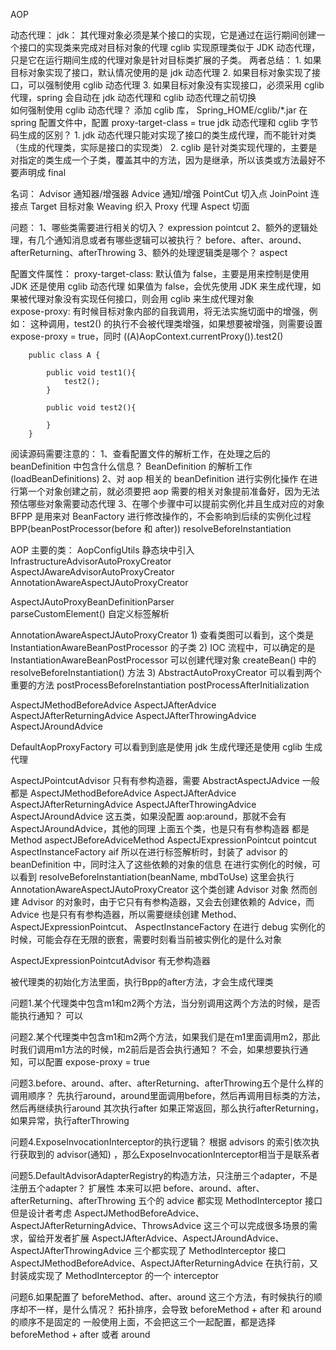 AOP

动态代理：
    jdk：
        其代理对象必须是某个接口的实现，它是通过在运行期间创建一个接口的实现类来完成对目标对象的代理
    cglib
        实现原理类似于 JDK 动态代理，只是它在运行期间生成的代理对象是针对目标类扩展的子类。
    两者总结：
        1. 如果目标对象实现了接口，默认情况使用的是 jdk 动态代理
        2. 如果目标对象实现了接口，可以强制使用 cglib 动态代理
        3. 如果目标对象没有实现接口，必须采用 cglib 代理，spring 会自动在 jdk 动态代理和 cglib 动态代理之前切换  
    如何强制使用 cglib 动态代理？
        添加 cglib 库， Spring_HOME/cglib/*.jar
        在 spring 配置文件中，配置 proxy-target-class = true
    jdk 动态代理和 cglib 字节码生成的区别？
        1. jdk 动态代理只能对实现了接口的类生成代理，而不能针对类（生成的代理类，实际是接口的实现类）
        2. cglib 是针对类实现代理的，主要是对指定的类生成一个子类，覆盖其中的方法，因为是继承，所以该类或方法最好不要声明成 final
      
名词：
    Advisor 通知器/增强器
    Advice 通知/增强
    PointCut 切入点
    JoinPoint 连接点
    Target 目标对象
    Weaving 织入
    Proxy 代理
    Aspect 切面
    
问题：
    1、哪些类需要进行相关的切入？
        expression  pointcut
    2、额外的逻辑处理，有几个通知消息或者有哪些逻辑可以被执行？
        before、after、around、afterReturning、afterThrowing
    3、额外的处理逻辑类是哪个？
        aspect

配置文件属性：
    proxy-target-class: 
        默认值为 false，主要是用来控制是使用 JDK 还是使用 cglib 动态代理
        如果值为 false，会优先使用 JDK 来生成代理，如果被代理对象没有实现任何接口，则会用 cglib 来生成代理对象  
    expose-proxy:
        有时候目标对象内部的自我调用，将无法实施切面中的增强，例如：
        这种调用，test2() 的执行不会被代理类增强，如果想要被增强，则需要设置 expose-proxy = true，同时 ((A)AopContext.currentProxy()).test2()
        
        public class A {
            
            public void test1(){
                test2();
            }
            
            public void test2(){
            
            }
        }

阅读源码需要注意的：
    1、查看配置文件的解析工作，在处理之后的 beanDefinition 中包含什么信息？
        BeanDefinition 的解析工作(loadBeanDefinitions)
    2、对 aop 相关的 beanDefinition 进行实例化操作
        在进行第一个对象创建之前，就必须要把 aop 需要的相关对象提前准备好，因为无法预估哪些对象需要动态代理
    3、在哪个步骤中可以提前实例化并且生成对应的对象
        BFPP 是用来对 BeanFactory 进行修改操作的，不会影响到后续的实例化过程
        BPP(beanPostProcessor(before 和 after))   resolveBeforeInstantiation
    
AOP 主要的类：
AopConfigUtils
    静态块中引入 
        InfrastructureAdvisorAutoProxyCreator
        AspectJAwareAdvisorAutoProxyCreator
        AnnotationAwareAspectJAutoProxyCreator 

AspectJAutoProxyBeanDefinitionParser    
    parseCustomElement() 自定义标签解析

AnnotationAwareAspectJAutoProxyCreator 
    1) 查看类图可以看到，这个类是 InstantiationAwareBeanPostProcessor 的子类
    2) IOC 流程中，可以确定的是 InstantiationAwareBeanPostProcessor 可以创建代理对象
        createBean() 中的 resolveBeforeInstantiation() 方法
    3) AbstractAutoProxyCreator 可以看到两个重要的方法
        postProcessBeforeInstantiation
        postProcessAfterInitialization
    
AspectJMethodBeforeAdvice
AspectJAfterAdvice
AspectJAfterReturningAdvice
AspectJAfterThrowingAdvice
AspectJAroundAdvice
     
DefaultAopProxyFactory
    可以看到到底是使用 jdk 生成代理还是使用 cglib 生成代理
   

AspectJPointcutAdvisor
    只有有参构造器，需要 AbstractAspectJAdvice
    一般都是 
        AspectJMethodBeforeAdvice
        AspectJAfterAdvice
        AspectJAfterReturningAdvice
        AspectJAfterThrowingAdvice
        AspectJAroundAdvice
    这五类，如果没配置 aop:around，那就不会有 AspectJAroundAdvice，其他的同理
    上面五个类，也是只有有参构造器
    都是
        Method aspectJBeforeAdviceMethod
        AspectJExpressionPointcut pointcut
        AspectInstanceFactory aif
    所以在进行标签解析时，封装了 advisor 的 beanDefinition 中，同时注入了这些依赖的对象的信息
    在进行实例化的时候，可以看到
        resolveBeforeInstantiation(beanName, mbdToUse) 这里会执行 AnnotationAwareAspectJAutoProxyCreator 这个类创建 Advisor 对象
    然而创建 Advisor 的对象时，由于它只有有参构造器，又会去创建依赖的 Advice，而 Advice 也是只有有参构造器，所以需要继续创建
       Method、 AspectJExpressionPointcut、 AspectInstanceFactory
    在进行 debug 实例化的时候，可能会存在无限的嵌套，需要时刻看当前被实例化的是什么对象
            
    
AspectJExpressionPointcutAdvisor
    有无参构造器


被代理类的初始化方法里面，执行Bpp的after方法，才会生成代理类



问题1.某个代理类中包含m1和m2两个方法，当分别调用这两个方法的时候，是否能执行通知？
    可以

问题2.某个代理类中包含m1和m2两个方法，如果我们是在m1里面调用m2，那此时我们调用m1方法的时候，m2前后是否会执行通知？
    不会，如果想要执行通知，可以配置 expose-proxy = true

问题3.before、around、after、afterReturning、afterThrowing五个是什么样的调用顺序？
    先执行around，around里面调用before，然后再调用目标类的方法，然后再继续执行around
    其次执行after
    如果正常返回，那么执行afterReturning，如果异常，执行afterThrowing
    
问题4.ExposeInvocationInterceptor的执行逻辑？
    根据 advisors 的索引依次执行获取到的 advisor(通知) ，那么ExposeInvocationInterceptor相当于是联系者
    
问题5.DefaultAdvisorAdapterRegistry的构造方法，只注册三个adapter，不是注册五个adapter？
    扩展性
    本来可以把 before、around、after、afterReturning、afterThrowing 五个的 advice 都实现 MethodInterceptor 接口
    但是设计者考虑 AspectJMethodBeforeAdvice、AspectJAfterReturningAdvice、ThrowsAdvice 这三个可以完成很多场景的需求，留给开发者扩展
    AspectJAfterAdvice、AspectJAroundAdvice、AspectJAfterThrowingAdvice 三个都实现了 MethodInterceptor 接口
    AspectJMethodBeforeAdvice、AspectJAfterReturningAdvice 在执行前，又封装成实现了 MethodInterceptor 的一个 interceptor
    
    

问题6.如果配置了 beforeMethod、after、around 这三个方法，有时候执行的顺序却不一样，是什么情况？
    拓扑排序，会导致 beforeMethod + after 和 around 的顺序不是固定的
    一般使用上面，不会把这三个一起配置，都是选择 beforeMethod + after 或者 around

